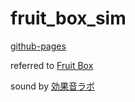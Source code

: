 # fruit_box_sim

[github-pages](https://nakamo326.github.io/fruit_box_sim/)


referred to [Fruit Box](https://www.gamesaien.com/game/fruit_box_a/)

sound by [効果音ラボ](https://soundeffect-lab.info/)